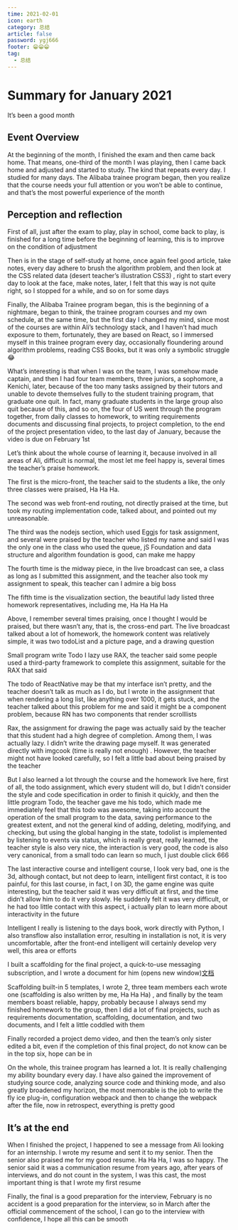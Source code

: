 ```yaml
---
time: 2021-02-01
icon: earth
category: 总结
article: false
password: ygj666
footer: 😁😁😁
tag:
  - 总结
---
```


# Summary for January 2021


It’s been a good month

## Event Overview

At the beginning of the month, I finished the exam and then came back home. That means, one-third of the month I was playing, then I came back home and adjusted and started to study. The kind that repeats every day. I studied for many days. The Alibaba trainee program began, then you realize that the course needs your full attention or you won’t be able to continue, and that’s the most powerful experience of the month

## Perception and reflection

First of all, just after the exam to play, play in school, come back to play, is finished for a long time before the beginning of learning, this is to improve on the condition of adjustment

Then is in the stage of self-study at home, once again feel good article, take notes, every day adhere to brush the algorithm problem, and then look at the CSS related data (desert teacher’s illustration CSS3) , right to start every day to look at the face, make notes, later, I felt that this way is not quite right, so I stopped for a while, and so on for some days

Finally, the Alibaba Trainee program began, this is the beginning of a nightmare, began to think, the trainee program courses and my own schedule, at the same time, but the first day I changed my mind, since most of the courses are within Ali’s technology stack, and I haven’t had much exposure to them, fortunately, they are based on React, so I immersed myself in this trainee program every day, occasionally floundering around algorithm problems, reading CSS Books, but it was only a symbolic struggle😂

What’s interesting is that when I was on the team, I was somehow made captain, and then I had four team members, three juniors, a sophomore, a Kenichi, later, because of the too many tasks assigned by their tutors and unable to devote themselves fully to the student training program, that graduate one quit. In fact, many graduate students in the large group also quit because of this, and so on, the four of US went through the program together, from daily classes to homework, to writing requirements documents and discussing final projects, to project completion, to the end of the project presentation video, to the last day of January, because the video is due on February 1st

Let’s think about the whole course of learning it, because involved in all areas of Ali, difficult is normal, the most let me feel happy is, several times the teacher’s praise homework.

The first is the micro-front, the teacher said to the students a like, the only three classes were praised, Ha Ha Ha.

The second was web front-end routing, not directly praised at the time, but took my routing implementation code, talked about, and pointed out my unreasonable.

The third was the nodejs section, which used Eggjs for task assignment, and several were praised by the teacher who listed my name and said I was the only one in the class who used the queue, jS Foundation and data structure and algorithm foundation is good, can make me happy

The fourth time is the midway piece, in the live broadcast can see, a class as long as I submitted this assignment, and the teacher also took my assignment to speak, this teacher can I admire a big boss

The fifth time is the visualization section, the beautiful lady listed three homework representatives, including me, Ha Ha Ha Ha

Above, I remember several times praising, once I thought I would be praised, but there wasn’t any, that is, the cross-end part. The live broadcast talked about a lot of homework, the homework content was relatively simple, it was two todoList and a picture page, and a drawing question

Small program write Todo I lazy use RAX, the teacher said some people used a third-party framework to complete this assignment, suitable for the RAX that said

The todo of ReactNative may be that my interface isn’t pretty, and the teacher doesn’t talk as much as I do, but I wrote in the assignment that when rendering a long list, like anything over 1000, it gets stuck, and the teacher talked about this problem for me and said it might be a component problem, because RN has two components that render scrolllists

Rax, the assignment for drawing the page was actually said by the teacher that this student had a high degree of completion. Among them, I was actually lazy. I didn’t write the drawing page myself. It was generated directly with imgcook (time is really not enough) . However, the teacher might not have looked carefully, so I felt a little bad about being praised by the teacher

But I also learned a lot through the course and the homework live here, first of all, the todo assignment, which every student will do, but I didn’t consider the style and code specification in order to finish it quickly, and then the little program Todo, the teacher gave me his todo, which made me immediately feel that this todo was awesome, taking into account the operation of the small program to the data, saving performance to the greatest extent, and not the general kind of adding, deleting, modifying, and checking, but using the global hanging in the state, todolist is implemented by listening to events via status, which is really great, really learned, the teacher style is also very nice, the interaction is very good, the code is also very canonical, from a small todo can learn so much, I just double click 666

The last interactive course and intelligent course, I look very bad, one is the 3d, although contact, but not deep to learn, intelligent first contact, it is too painful, for this last course, in fact, I on 3D, the game engine was quite interesting, but the teacher said it was very difficult at first, and the time didn’t allow him to do it very slowly. He suddenly felt it was very difficult, or he had too little contact with this aspect, i actually plan to learn more about interactivity in the future

Intelligent I really is listening to the days book, work directly with Python, I also transflow also installation error, resulting in installation is not, it is very uncomfortable, after the front-end intelligent will certainly develop very well, this area or efforts


I built a scaffolding for the final project, a quick-to-use messaging subscription, and I wrote a document for him (opens new window)[文档](http://alert-doc.ygjie.icu/)

Scaffolding built-in 5 templates, I wrote 2, three team members each wrote one (scaffolding is also written by me, Ha Ha Ha) , and finally by the team members boast reliable, happy, probably because I always send my finished homework to the group, then I did a lot of final projects, such as requirements documentation, scaffolding, documentation, and two documents, and I felt a little coddled with them

Finally recorded a project demo video, and then the team’s only sister edited a bit, even if the completion of this final project, do not know can be in the top six, hope can be in

On the whole, this trainee program has learned a lot. It is really challenging my ability boundary every day. I have also gained the improvement of studying source code, analyzing source code and thinking mode, and also greatly broadened my horizon, the most memorable is the job to write the fly ice plug-in, configuration webpack and then to change the webpack after the file, now in retrospect, everything is pretty good

## It’s at the end

When I finished the project, I happened to see a message from Ali looking for an internship. I wrote my resume and sent it to my senior. Then the senior also praised me for my good resume. Ha Ha Ha, I was so happy. The senior said it was a communication resume from years ago, after years of interviews, and do not count in the system, I was this cast, the most important thing is that I wrote my first resume

Finally, the final is a good preparation for the interview, February is no accident is a good preparation for the interview, so in March after the official commencement of the school, I can go to the interview with confidence, I hope all this can be smooth
